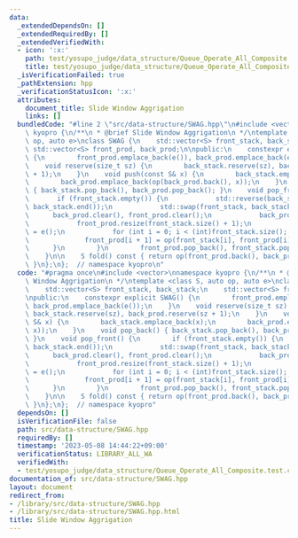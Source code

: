 ```yaml
---
data:
  _extendedDependsOn: []
  _extendedRequiredBy: []
  _extendedVerifiedWith:
  - icon: ':x:'
    path: test/yosupo_judge/data_structure/Queue_Operate_All_Composite.test.cpp
    title: test/yosupo_judge/data_structure/Queue_Operate_All_Composite.test.cpp
  _isVerificationFailed: true
  _pathExtension: hpp
  _verificationStatusIcon: ':x:'
  attributes:
    document_title: Slide Window Aggrigation
    links: []
  bundledCode: "#line 2 \"src/data-structure/SWAG.hpp\"\n#include <vector>\nnamespace\
    \ kyopro {\n/**\n * @brief Slide Window Aggrigation\n */\ntemplate <class S, auto\
    \ op, auto e>\nclass SWAG {\n    std::vector<S> front_stack, back_stack;\n   \
    \ std::vector<S> front_prod, back_prod;\n\npublic:\n    constexpr explicit SWAG()\
    \ {\n        front_prod.emplace_back(e()), back_prod.emplace_back(e());\n    }\n\
    \    void reserve(size_t sz) {\n        back_stack.reserve(sz), back_prod.reserve(sz\
    \ + 1);\n    }\n    void push(const S& x) {\n        back_stack.emplace_back(x);\n\
    \        back_prod.emplace_back(op(back_prod.back(), x));\n    }\n    void pop_back()\
    \ { back_stack.pop_back(), back_prod.pop_back(); }\n    void pop_front() {\n \
    \       if (front_stack.empty()) {\n            std::reverse(back_stack.begin(),\
    \ back_stack.end());\n            std::swap(front_stack, back_stack);\n      \
    \      back_prod.clear(), front_prod.clear();\n            back_prod.emplace_back(e());\n\
    \            front_prod.resize(front_stack.size() + 1);\n            front_prod[0]\
    \ = e();\n            for (int i = 0; i < (int)front_stack.size(); ++i) {\n  \
    \              front_prod[i + 1] = op(front_stack[i], front_prod[i]);\n      \
    \      }\n        }\n        front_prod.pop_back(), front_stack.pop_back();\n\
    \    }\n\n    S fold() const { return op(front_prod.back(), back_prod.back());\
    \ }\n};\n};  // namespace kyopro\n"
  code: "#pragma once\n#include <vector>\nnamespace kyopro {\n/**\n * @brief Slide\
    \ Window Aggrigation\n */\ntemplate <class S, auto op, auto e>\nclass SWAG {\n\
    \    std::vector<S> front_stack, back_stack;\n    std::vector<S> front_prod, back_prod;\n\
    \npublic:\n    constexpr explicit SWAG() {\n        front_prod.emplace_back(e()),\
    \ back_prod.emplace_back(e());\n    }\n    void reserve(size_t sz) {\n       \
    \ back_stack.reserve(sz), back_prod.reserve(sz + 1);\n    }\n    void push(const\
    \ S& x) {\n        back_stack.emplace_back(x);\n        back_prod.emplace_back(op(back_prod.back(),\
    \ x));\n    }\n    void pop_back() { back_stack.pop_back(), back_prod.pop_back();\
    \ }\n    void pop_front() {\n        if (front_stack.empty()) {\n            std::reverse(back_stack.begin(),\
    \ back_stack.end());\n            std::swap(front_stack, back_stack);\n      \
    \      back_prod.clear(), front_prod.clear();\n            back_prod.emplace_back(e());\n\
    \            front_prod.resize(front_stack.size() + 1);\n            front_prod[0]\
    \ = e();\n            for (int i = 0; i < (int)front_stack.size(); ++i) {\n  \
    \              front_prod[i + 1] = op(front_stack[i], front_prod[i]);\n      \
    \      }\n        }\n        front_prod.pop_back(), front_stack.pop_back();\n\
    \    }\n\n    S fold() const { return op(front_prod.back(), back_prod.back());\
    \ }\n};\n};  // namespace kyopro"
  dependsOn: []
  isVerificationFile: false
  path: src/data-structure/SWAG.hpp
  requiredBy: []
  timestamp: '2023-05-08 14:44:22+09:00'
  verificationStatus: LIBRARY_ALL_WA
  verifiedWith:
  - test/yosupo_judge/data_structure/Queue_Operate_All_Composite.test.cpp
documentation_of: src/data-structure/SWAG.hpp
layout: document
redirect_from:
- /library/src/data-structure/SWAG.hpp
- /library/src/data-structure/SWAG.hpp.html
title: Slide Window Aggrigation
---
```

